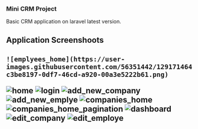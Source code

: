 <h3>Mini CRM Project</h3>
<p>Basic CRM application on laravel latest version.</p>

<h2>Application Screenshoots<h2>
    
    ![emplyees_home](https://user-images.githubusercontent.com/56351442/129171464-c3be8197-0df7-46cd-a920-00a3e5222b61.png)
![home](https://user-images.githubusercontent.com/56351442/129171470-68757121-afcd-4c6e-af7d-3b6ee11c2aa5.png)
![login](https://user-images.githubusercontent.com/56351442/129171474-07ed0bf2-9de1-4ccc-b099-0fb2c0d07f9c.png)
![add_new_company](https://user-images.githubusercontent.com/56351442/129171477-f122e168-b352-4b07-868b-d6219f0c2672.png)
![add_new_emplye](https://user-images.githubusercontent.com/56351442/129171480-08fe37da-2580-431d-8490-dd3a85b500e0.png)
![companies_home](https://user-images.githubusercontent.com/56351442/129171481-a355715f-40a5-4ce2-b11e-8469193fde32.png)
![companies_home_pagination](https://user-images.githubusercontent.com/56351442/129171483-c27ad5c8-4f28-4cd5-9a1a-4155d5af7992.png)
![dashboard](https://user-images.githubusercontent.com/56351442/129171487-63a9c6ab-d64f-4176-b8ef-5fa80d2c76a6.png)
![edit_company](https://user-images.githubusercontent.com/56351442/129171489-e561926c-9d89-43f4-bac8-2a5a95108ff0.png)
![edit_employe](https://user-images.githubusercontent.com/56351442/129171493-4800c61e-5a07-49d0-aba9-dc923361643c.png)


